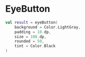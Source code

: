 # EyeButton

```kotlin
val result = eyeButton(
    background = Color.LightGray,
    padding = 10.dp,
    size = 108.dp,
    rounded = 50,
    tint = Color.Black
)
```
